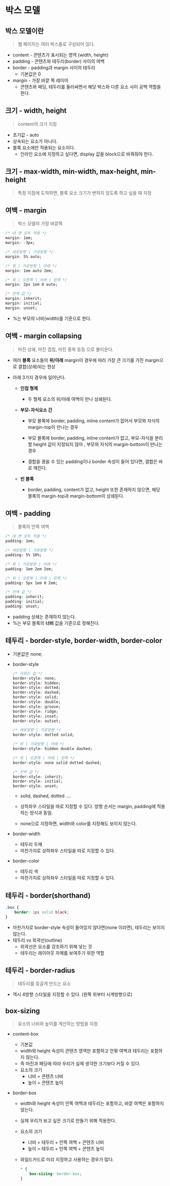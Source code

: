 # 박스 모델



## 박스 모델이란

> 웹 페이지는 여러 박스들로 구성되어 있다.

- content - 콘텐츠가 표시되는 영역 (width, height)
- padding - 콘텐츠와 테두리(border) 사이의 여백
- border - padding과 margin 사이의 테두리
  - 기본값은 0
- margin - 가장 바깥 쪽 레이어
  - 콘텐츠와 패딩, 테두리를 둘러싸면서 해당 박스와 다른 요소 사이 공백 역할을 한다.



## 크기 - width, height

> content의 크기 지정

- 초기값 - auto
- 상속되는 요소가 아니다.
- 블록 요소에만 적용되는 요소이다.
  - 인라인 요소에 지정하고 싶다면, display 값을 block으로 바꿔줘야 한다.



## 크기 - max-width, min-width, max-height, min-height

> 특정 지점에 도착하면, 블록 요소 크기가 변하지 않도록 하고 싶을 때 지정



## 여백 - margin

> 박스 모델의 가장 바깥쪽

```css
/* 네 면 모두 적용 */
margin: 1em;
margin: -3px;

/* 세로방향 | 가로방향 */
margin: 5% auto;

/* 위 | 가로방향 | 아래 */
margin: 1em auto 2em;

/* 위 | 오른쪽 | 아래 | 왼쪽 */
margin: 2px 1em 0 auto;

/* 전역 값 */
margin: inherit;
margin: initial;
margin: unset;
```

- %는 부모의 너비(width)를 기준으로 한다.



## 여백 - margin collapsing

> 마진 상쇄, 마진 겹침, 마진 중복 등등 으로 불리운다.

- 여러 **블록** 요소들의 **위/아래** margin이 경우에 따라 가장 큰 크기를 가진 margin으로 결합(상쇄)되는 현상

- 아래 3가지 경우에 일어난다.

  - **인접 형제**

    - 두 형제 요소의 위/아래 여백이 만나 상쇄된다.

  - **부모-자식요소 간**

    - 부모 블록에 border, padding, inline content가 없어서 부모와 자식의 margin-top이 만나는 경우
    - 부모 블록에 border, padding, inline content가 없고, 부모-자식을 분리할 height 값이 지정되지 않아 , 부모와 자식의 margin-bottom이 만나는 경우

    - 결합을 끊을 수 있는 padding이나 border 속성이 들어 있다면, 결합은 바로 깨진다.

  - **빈 블록**

    - border, padding, content가 없고, height 또한 존재하지 않으면, 해당 블록의 margin-top과 margin-bottom이 상쇄된다.



## 여백 - padding

> 블록의 안쪽 여백

```css
/* 네 면 모두 적용 */
padding: 1em;

/* 세로방향 | 가로방향 */
padding: 5% 10%;

/* 위 | 가로방향 | 아래 */
padding: 1em 2em 2em;

/* 위 | 오른쪽 | 아래 | 왼쪽 */
padding: 5px 1em 0 2em;

/* 전역 값 */
padding: inherit;
padding: initial;
padding: unset;
```

- padding 상쇄는 존재하지 않는다.
- %는 부모 블록의 **너비** 값을 기준으로 정해진다.



## 테두리 - border-style, border-width, border-color

- 기본값은 none;

- border-style

  ```css
  /* 키워드 값 */
  border-style: none;
  border-style: hidden;
  border-style: dotted;
  border-style: dashed;
  border-style: solid;
  border-style: double;
  border-style: groove;
  border-style: ridge;
  border-style: inset;
  border-style: outset;
  
  /* 세로방향 | 가로방향 */
  border-style: dotted solid;
  
  /* 위 | 가로방향 | 아래 */
  border-style: hidden double dashed;
  
  /* 위 | 오른쪽 | 아래 | 왼쪽 */
  border-style: none solid dotted dashed;
  
  /* 전역 값 */
  border-style: inherit;
  border-style: initial;
  border-style: unset;
  ```

  - solid, dashed, dotted ....

  - 상하좌우 스타일을 따로 지정할 수 있다. 방향 순서는 margin, padding에 적용하는 방식과 동일.
  - none으로 지정하면, width와 color를 지정해도 보이지 않는다.

- border-width

  - 테두리 두께
  - 마찬가지로 상하좌우 스타일을 따로 지정할 수 있다.

- border-color

  - 테두리 색
  - 마찬가지로 상하좌우 스타일을 따로 지정할 수 있다.



## 테두리 - border(shorthand)

```css
.box {
    border: 1px solid black;
}
```

- 마찬가지로 border-style 속성이 들어있지 않다면(none 이라면), 테두리는 보이지 않는다.
- 테두리 vs 외곽선(outline)
  - 외곽선은 요소를 강조하기 위해 넣는 것
  - 테두리는 레이아웃 자체를 보여주기 위한 역할



## 테두리 - border-radius

> 테두리를 둥글게 만드는 요소

- 역시 4방향 스타일을 지정할 수 있다. (왼쪽 위부터 시계방향으로)



## box-sizing

> 요소의 너비와 높이를 계산하는 방법을 지정

- content-box

  - 기본값
  - width와 height 속성이 콘텐츠 영역만 포함하고 안팎 여백과 테두리는 포함하지 않는다.
  - 즉 마진과 패딩에 따라 우리가 실제 생각한 크기보다 커질 수 있다.
  - 요소의 크기
    - 너비 = 콘텐츠 너비
    - 높이 = 콘텐츠 높이

- border-box

  - width와 height 속성이 안쪽 여백과 테두리는 포함하고, 바깥 여백은 포함하지 않는다.

  - 실제 우리가 보고 싶은 크기로 만들기 위해 적용한다.

  - 요소의 크기

    - 너비 = 테두리 + 안쪽 여백 + 콘텐츠 너비
    - 높이 = 테두리 + 안쪽 여백 + 콘텐츠 높이

  - 와일드카드로 미리 지정하고 사용하는 경우가 많다.

    ```css
    * {
        box-sizing: border-box;
    }
    ```

    